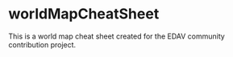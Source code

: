 # worldMapCheatSheet
This is a world map cheat sheet created for the EDAV community contribution project.
